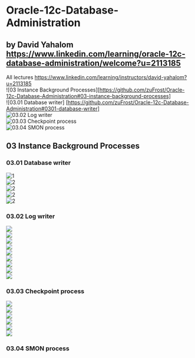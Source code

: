 # Oracle-12c-Database-Administration 
## by David Yahalom https://www.linkedin.com/learning/oracle-12c-database-administration/welcome?u=2113185
All lectures https://www.linkedin.com/learning/instructors/david-yahalom?u=2113185 <br>
![03 Instance Background Processes][https://github.com/zuFrost/Oracle-12c-Database-Administration#03-instance-background-processes]<br>
![03.01 Database writer] [https://github.com/zuFrost/Oracle-12c-Database-Administration#0301-database-writer]<br>
![03.02 Log writer](https://github.com/zuFrost/Oracle-12c-Database-Administration#0302-log-writer)<br>
![03.03 Checkpoint process](https://github.com/zuFrost/Oracle-12c-Database-Administration#0303-checkpoint-process)<br>
![03.04 SMON process]()<br>
![]()<br>
![]()<br>
![]()<br>
![]()<br>
![]()<br>
![]()<br>

## 03 Instance Background Processes
### 03.01 Database writer
![1](https://github.com/zuFrost/Oracle-12c-Database-Administration/blob/master/03%20Instance%20Background%20Processes/03.01%20Database%20writer/Screenshot_1.png)<br>
![2](https://github.com/zuFrost/Oracle-12c-Database-Administration/blob/master/03%20Instance%20Background%20Processes/03.01%20Database%20writer/Screenshot_2.png)<br>
![2](https://github.com/zuFrost/Oracle-12c-Database-Administration/blob/master/03%20Instance%20Background%20Processes/03.01%20Database%20writer/Screenshot_3.png)<br>
![2](https://github.com/zuFrost/Oracle-12c-Database-Administration/blob/master/03%20Instance%20Background%20Processes/03.01%20Database%20writer/Screenshot_4.png)<br>
![2](https://github.com/zuFrost/Oracle-12c-Database-Administration/blob/master/03%20Instance%20Background%20Processes/03.01%20Database%20writer/Screenshot_5.png)<br>

### 03.02 Log writer
![](https://github.com/zuFrost/Oracle-12c-Database-Administration/blob/master/03%20Instance%20Background%20Processes/03.02%20Log%20writer/Screenshot_1.png) <br>
![](https://github.com/zuFrost/Oracle-12c-Database-Administration/blob/master/03%20Instance%20Background%20Processes/03.02%20Log%20writer/Screenshot_2.png) <br>
![](https://github.com/zuFrost/Oracle-12c-Database-Administration/blob/master/03%20Instance%20Background%20Processes/03.02%20Log%20writer/Screenshot_3.png) <br>
![](https://github.com/zuFrost/Oracle-12c-Database-Administration/blob/master/03%20Instance%20Background%20Processes/03.02%20Log%20writer/Screenshot_4.png) <br>
![](https://github.com/zuFrost/Oracle-12c-Database-Administration/blob/master/03%20Instance%20Background%20Processes/03.02%20Log%20writer/Screenshot_5.png) <br>
![](https://github.com/zuFrost/Oracle-12c-Database-Administration/blob/master/03%20Instance%20Background%20Processes/03.02%20Log%20writer/Screenshot_6.png) <br>
![](https://github.com/zuFrost/Oracle-12c-Database-Administration/blob/master/03%20Instance%20Background%20Processes/03.02%20Log%20writer/Screenshot_7.png) <br>
![](https://github.com/zuFrost/Oracle-12c-Database-Administration/blob/master/03%20Instance%20Background%20Processes/03.02%20Log%20writer/Screenshot_8.png) <br>
![](https://github.com/zuFrost/Oracle-12c-Database-Administration/blob/master/03%20Instance%20Background%20Processes/03.02%20Log%20writer/Screenshot_9.png) <br>

### 03.03 Checkpoint process
![](https://github.com/zuFrost/Oracle-12c-Database-Administration/blob/master/03%20Instance%20Background%20Processes/03.03%20Checkpoint%20process/Screenshot_1.png) <br>
![](https://github.com/zuFrost/Oracle-12c-Database-Administration/blob/master/03%20Instance%20Background%20Processes/03.03%20Checkpoint%20process/Screenshot_2.png) <br>
![](https://github.com/zuFrost/Oracle-12c-Database-Administration/blob/master/03%20Instance%20Background%20Processes/03.03%20Checkpoint%20process/Screenshot_3.png) <br>
![](https://github.com/zuFrost/Oracle-12c-Database-Administration/blob/master/03%20Instance%20Background%20Processes/03.03%20Checkpoint%20process/Screenshot_4.png) <br>
![](https://github.com/zuFrost/Oracle-12c-Database-Administration/blob/master/03%20Instance%20Background%20Processes/03.03%20Checkpoint%20process/Screenshot_5.png) <br>
![](https://github.com/zuFrost/Oracle-12c-Database-Administration/blob/master/03%20Instance%20Background%20Processes/03.03%20Checkpoint%20process/Screenshot_6.png) <br>

### 03.04 SMON process